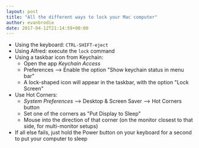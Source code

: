 ```yaml
---
layout: post
title: "All the different ways to lock your Mac computer"
author: evanbrodie
date: 2017-04-12T21:14:59+00:00
---
```


* Using the keyboard: `CTRL-SHIFT-eject`
* Using Alfred: execute the `lock` command
* Using a taskbar icon from Keychain:
  * Open the app *Keychain Access*
  * Preferences --> Enable the option "Show keychain status in menu bar"
  * A lock-shaped icon will appear in the taskbar, with the option "Lock Screen"
* Use Hot Corners:
  * *System Preferences* --> Desktop & Screen Saver --> Hot Corners button
  * Set one of the corners as "Put Display to Sleep"
  * Mouse into the direction of that corner (on the monitor closest to that side, for multi-monitor setups)
* If all else fails, just hold the Power button on your keyboard for a second to put your computer to sleep
